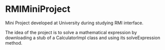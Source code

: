 # RMIMiniProject
Mini Project developed at University during studying RMI interface. 

The idea of the project is to solve a mathematical expression by downloading a stub of a CalculatorImpl class and using its solveExpression method.
